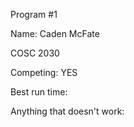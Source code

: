 Program #1

Name: Caden McFate

COSC 2030

Competing: YES

Best run time:

Anything that doesn't work:
